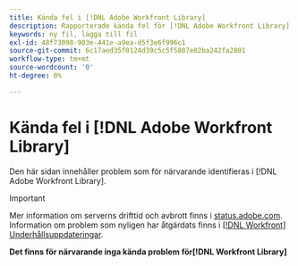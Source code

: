 ```yaml
---
title: Kända fel i [!DNL Adobe Workfront Library]
description: Rapporterade kända fel för [!DNL Adobe Workfront Library]
keywords: ny fil, lägga till fil
exl-id: 48f73098-903e-441e-a9ea-d5f3e6f996c1
source-git-commit: 6c17aed35f0124d39c5c5f5807e02ba242fa2801
workflow-type: tm+mt
source-wordcount: '0'
ht-degree: 0%

---
```


# Kända fel i [!DNL Adobe Workfront Library]

Den här sidan innehåller problem som för närvarande identifieras i [!DNL Adobe Workfront Library].

>[!IMPORTANT]
>
>Mer information om serverns drifttid och avbrott finns i [status.adobe.com](https://status.adobe.com). Information om problem som nyligen har åtgärdats finns i [[!DNL Workfront] Underhållsuppdateringar](../maintenance/current-updates.md).

**Det finns för närvarande inga kända problem för[!DNL Workfront Library]**

<!--


-->
